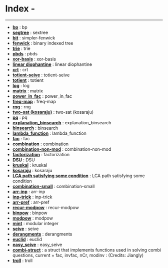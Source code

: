 # Index - 

--- 

- **[bp](https://github.com/theSoberSobber/CP-Snippets/blob/main/snippets.json#L2)** : bp 
- **[segtree](https://github.com/theSoberSobber/CP-Snippets/blob/main/snippets.json#L52)** : sextree 
- **[bit](https://github.com/theSoberSobber/CP-Snippets/blob/main/snippets.json#L166)** : simpler-fenwick 
- **[fenwick](https://github.com/theSoberSobber/CP-Snippets/blob/main/snippets.json#L195)** : binary indexed tree 
- **[trie](https://github.com/theSoberSobber/CP-Snippets/blob/main/snippets.json#L235)** : trie 
- **[pbds](https://github.com/theSoberSobber/CP-Snippets/blob/main/snippets.json#L271)** : pbds 
- **[xor-basis](https://github.com/theSoberSobber/CP-Snippets/blob/main/snippets.json#L286)** : xor-basis 
- **[linear diophantine](https://github.com/theSoberSobber/CP-Snippets/blob/main/snippets.json#L334)** : linear diophantine 
- **[crt](https://github.com/theSoberSobber/CP-Snippets/blob/main/snippets.json#L410)** : crt 
- **[totient-seive](https://github.com/theSoberSobber/CP-Snippets/blob/main/snippets.json#L434)** : totient-seive 
- **[totient](https://github.com/theSoberSobber/CP-Snippets/blob/main/snippets.json#L448)** : totient 
- **[log](https://github.com/theSoberSobber/CP-Snippets/blob/main/snippets.json#L468)** : log 
- **[matrix](https://github.com/theSoberSobber/CP-Snippets/blob/main/snippets.json#L499)** : matrix 
- **[power_in_fac](https://github.com/theSoberSobber/CP-Snippets/blob/main/snippets.json#L550)** : power_in_fac 
- **[freq-map](https://github.com/theSoberSobber/CP-Snippets/blob/main/snippets.json#L565)** : freq-map 
- **[rng](https://github.com/theSoberSobber/CP-Snippets/blob/main/snippets.json#L576)** : rng 
- **[two-sat (kosaraju)](https://github.com/theSoberSobber/CP-Snippets/blob/main/snippets.json#L585)** : two-sat (kosaraju) 
- **[pq](https://github.com/theSoberSobber/CP-Snippets/blob/main/snippets.json#L722)** : pq 
- **[explanation_binsearch](https://github.com/theSoberSobber/CP-Snippets/blob/main/snippets.json#L730)** : explanation_binsearch 
- **[binsearch](https://github.com/theSoberSobber/CP-Snippets/blob/main/snippets.json#L765)** : binsearch 
- **[lambda_function](https://github.com/theSoberSobber/CP-Snippets/blob/main/snippets.json#L782)** : lambda_function 
- **[fac](https://github.com/theSoberSobber/CP-Snippets/blob/main/snippets.json#L791)** : fac 
- **[combination](https://github.com/theSoberSobber/CP-Snippets/blob/main/snippets.json#L805)** : combination 
- **[combination-non-mod](https://github.com/theSoberSobber/CP-Snippets/blob/main/snippets.json#L818)** : combination-non-mod 
- **[factorization](https://github.com/theSoberSobber/CP-Snippets/blob/main/snippets.json#L835)** : factorization 
- **[DSU](https://github.com/theSoberSobber/CP-Snippets/blob/main/snippets.json#L865)** : DSU 
- **[kruskal](https://github.com/theSoberSobber/CP-Snippets/blob/main/snippets.json#L900)** : kruskal 
- **[kosaraju](https://github.com/theSoberSobber/CP-Snippets/blob/main/snippets.json#L921)** : kosaraju 
- **[LCA path satisfying some condition](https://github.com/theSoberSobber/CP-Snippets/blob/main/snippets.json#L1001)** : LCA path satisfying some condition 
- **[combination-small](https://github.com/theSoberSobber/CP-Snippets/blob/main/snippets.json#L1062)** : combination-small 
- **[arr-inp](https://github.com/theSoberSobber/CP-Snippets/blob/main/snippets.json#L1078)** : arr-inp 
- **[inp-trick](https://github.com/theSoberSobber/CP-Snippets/blob/main/snippets.json#L1086)** : inp-trick 
- **[arr-pref](https://github.com/theSoberSobber/CP-Snippets/blob/main/snippets.json#L1093)** : arr-pref 
- **[recur-modpow](https://github.com/theSoberSobber/CP-Snippets/blob/main/snippets.json#L1101)** : recur-modpow 
- **[binpow](https://github.com/theSoberSobber/CP-Snippets/blob/main/snippets.json#L1117)** : binpow 
- **[modpow](https://github.com/theSoberSobber/CP-Snippets/blob/main/snippets.json#L1132)** : modpow 
- **[mint](https://github.com/theSoberSobber/CP-Snippets/blob/main/snippets.json#L1148)** : modular integer 
- **[seive](https://github.com/theSoberSobber/CP-Snippets/blob/main/snippets.json#L1207)** : seive 
- **[derangments](https://github.com/theSoberSobber/CP-Snippets/blob/main/snippets.json#L1225)** : derangments 
- **[euclid](https://github.com/theSoberSobber/CP-Snippets/blob/main/snippets.json#L1238)** : euclid 
- **[easy_seive](https://github.com/theSoberSobber/CP-Snippets/blob/main/snippets.json#L1263)** : easy_seive 
- **[combi-struct](https://github.com/theSoberSobber/CP-Snippets/blob/main/snippets.json#L1282)** : a struct that implements functions used in solving combi questions, current = fac, invfac, nCr, modinv : (Credits: Jiangly) 
- **[troll](https://github.com/theSoberSobber/CP-Snippets/blob/main/snippets.json#L1333)** : troll 